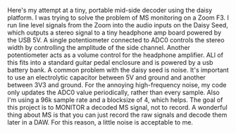 Here's my attempt at a tiny, portable mid-side decoder using the daisy platform. I was trying to solve the problem of MS monitoring on a Zoom F3. I run line level signals from the Zoom into the audio inputs on the Daisy Seed, which outputs a stereo signal to a tiny headphone amp board powered by the USB 5V. A single potentiometer connected to ADC0 controls the stereo width by controlling the amplitude of the side channel. Another potentiometer acts as a volume control for the headphone amplifier. ALl of this fits into a standard guitar pedal enclosure and is powered by a usb battery bank.
A common problem with the daisy seed is noise. It's important to use an electrolytic capacitor between 5V and ground and another between 3V3 and ground. For the annoying high-frequency noise, my code only updates the ADC0 value periodically, rather than every sample. Also I'm using a 96k sample rate and a blocksize of 4, which helps. The goal of this project is to MONITOR a decoded MS signal, not to record. A wonderful thing about MS is that you can just record the raw signals and decode them later in a DAW. For this reason, a little noise is acceptable to me.
